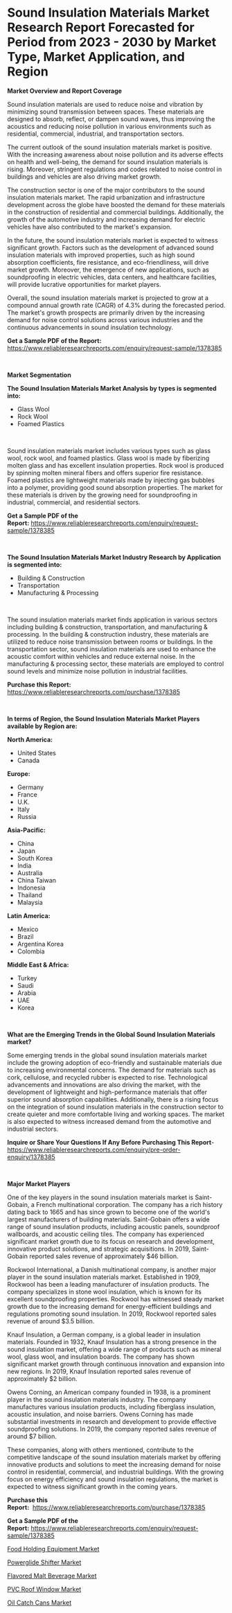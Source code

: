 <p><h1>Sound Insulation Materials Market Research Report Forecasted for Period from 2023 -  2030 by Market Type, Market Application, and Region</h1></p><p><strong>Market Overview and Report Coverage</strong></p>
<p><p>Sound insulation materials are used to reduce noise and vibration by minimizing sound transmission between spaces. These materials are designed to absorb, reflect, or dampen sound waves, thus improving the acoustics and reducing noise pollution in various environments such as residential, commercial, industrial, and transportation sectors.</p><p>The current outlook of the sound insulation materials market is positive. With the increasing awareness about noise pollution and its adverse effects on health and well-being, the demand for sound insulation materials is rising. Moreover, stringent regulations and codes related to noise control in buildings and vehicles are also driving market growth.</p><p>The construction sector is one of the major contributors to the sound insulation materials market. The rapid urbanization and infrastructure development across the globe have boosted the demand for these materials in the construction of residential and commercial buildings. Additionally, the growth of the automotive industry and increasing demand for electric vehicles have also contributed to the market's expansion.</p><p>In the future, the sound insulation materials market is expected to witness significant growth. Factors such as the development of advanced sound insulation materials with improved properties, such as high sound absorption coefficients, fire resistance, and eco-friendliness, will drive market growth. Moreover, the emergence of new applications, such as soundproofing in electric vehicles, data centers, and healthcare facilities, will provide lucrative opportunities for market players.</p><p>Overall, the sound insulation materials market is projected to grow at a compound annual growth rate (CAGR) of 4.3% during the forecasted period. The market's growth prospects are primarily driven by the increasing demand for noise control solutions across various industries and the continuous advancements in sound insulation technology.</p></p>
<p><strong>Get a Sample PDF of the Report:</strong> <a href="https://www.reliableresearchreports.com/enquiry/request-sample/1378385">https://www.reliableresearchreports.com/enquiry/request-sample/1378385</a></p>
<p>&nbsp;</p>
<p><strong>Market Segmentation</strong></p>
<p><strong>The Sound Insulation Materials Market Analysis by types is segmented into:</strong></p>
<p><ul><li>Glass Wool</li><li>Rock Wool</li><li>Foamed Plastics</li></ul></p>
<p>&nbsp;</p>
<p><p>Sound insulation materials market includes various types such as glass wool, rock wool, and foamed plastics. Glass wool is made by fiberizing molten glass and has excellent insulation properties. Rock wool is produced by spinning molten mineral fibers and offers superior fire resistance. Foamed plastics are lightweight materials made by injecting gas bubbles into a polymer, providing good sound absorption properties. The market for these materials is driven by the growing need for soundproofing in industrial, commercial, and residential sectors.</p></p>
<p><strong>Get a Sample PDF of the Report:</strong>&nbsp;<a href="https://www.reliableresearchreports.com/enquiry/request-sample/1378385">https://www.reliableresearchreports.com/enquiry/request-sample/1378385</a></p>
<p>&nbsp;</p>
<p><strong>The Sound Insulation Materials Market Industry Research by Application is segmented into:</strong></p>
<p><ul><li>Building & Construction</li><li>Transportation</li><li>Manufacturing & Processing</li></ul></p>
<p>&nbsp;</p>
<p><p>The sound insulation materials market finds application in various sectors including building & construction, transportation, and manufacturing & processing. In the building & construction industry, these materials are utilized to reduce noise transmission between rooms or buildings. In the transportation sector, sound insulation materials are used to enhance the acoustic comfort within vehicles and reduce external noise. In the manufacturing & processing sector, these materials are employed to control sound levels and minimize noise pollution in industrial facilities.</p></p>
<p><strong>Purchase this Report:</strong>&nbsp; <a href="https://www.reliableresearchreports.com/purchase/1378385">https://www.reliableresearchreports.com/purchase/1378385</a></p>
<p>&nbsp;</p>
<p><strong>In terms of Region, the Sound Insulation Materials Market Players available by Region are:</strong></p>
<p>
    <p> <strong> North America: </strong>
        <ul>
            <li>United States</li>
            <li>Canada</li>
        </ul>
        </p> 
    <p> <strong> Europe: </strong>
        <ul>
            <li>Germany</li>
            <li>France</li>
            <li>U.K.</li>
            <li>Italy</li>
            <li>Russia</li>
        </ul>
        </p> 
    <p> <strong> Asia-Pacific: </strong>
        <ul>
            <li>China</li>
            <li>Japan</li>
            <li>South Korea</li>
            <li>India</li>
            <li>Australia</li>
            <li>China Taiwan</li>
            <li>Indonesia</li>
            <li>Thailand</li>
            <li>Malaysia</li>
        </ul>
        </p> 
    <p> <strong> Latin America: </strong>
        <ul>
            <li>Mexico</li>
            <li>Brazil</li>
            <li>Argentina Korea</li>
            <li>Colombia</li>
        </ul>
        </p> 
    <p> <strong> Middle East & Africa: </strong>
        <ul>
            <li>Turkey</li>
            <li>Saudi</li>
            <li>Arabia</li>
            <li>UAE</li>
            <li>Korea</li>
        </ul>
    </p>
    </p>
<p>&nbsp;</p>
<p><strong>What are the Emerging Trends in the Global Sound Insulation Materials market?</strong></p>
<p><p>Some emerging trends in the global sound insulation materials market include the growing adoption of eco-friendly and sustainable materials due to increasing environmental concerns. The demand for materials such as cork, cellulose, and recycled rubber is expected to rise. Technological advancements and innovations are also driving the market, with the development of lightweight and high-performance materials that offer superior sound absorption capabilities. Additionally, there is a rising focus on the integration of sound insulation materials in the construction sector to create quieter and more comfortable living and working spaces. The market is also expected to witness increased demand from the automotive and industrial sectors.</p></p>
<p><strong>Inquire or Share Your Questions If Any Before Purchasing This Report</strong>- <a href="https://www.reliableresearchreports.com/enquiry/pre-order-enquiry/1378385">https://www.reliableresearchreports.com/enquiry/pre-order-enquiry/1378385</a></p>
<p>&nbsp;</p>
<p><strong>Major Market Players</strong></p>
<p><p>One of the key players in the sound insulation materials market is Saint-Gobain, a French multinational corporation. The company has a rich history dating back to 1665 and has since grown to become one of the world's largest manufacturers of building materials. Saint-Gobain offers a wide range of sound insulation products, including acoustic panels, soundproof wallboards, and acoustic ceiling tiles. The company has experienced significant market growth due to its focus on research and development, innovative product solutions, and strategic acquisitions. In 2019, Saint-Gobain reported sales revenue of approximately $46 billion.</p><p>Rockwool International, a Danish multinational company, is another major player in the sound insulation materials market. Established in 1909, Rockwool has been a leading manufacturer of insulation products. The company specializes in stone wool insulation, which is known for its excellent soundproofing properties. Rockwool has witnessed steady market growth due to the increasing demand for energy-efficient buildings and regulations promoting sound insulation. In 2019, Rockwool reported sales revenue of around $3.5 billion.</p><p>Knauf Insulation, a German company, is a global leader in insulation materials. Founded in 1932, Knauf Insulation has a strong presence in the sound insulation market, offering a wide range of products such as mineral wool, glass wool, and insulation boards. The company has shown significant market growth through continuous innovation and expansion into new regions. In 2019, Knauf Insulation reported sales revenue of approximately $2 billion.</p><p>Owens Corning, an American company founded in 1938, is a prominent player in the sound insulation materials industry. The company manufactures various insulation products, including fiberglass insulation, acoustic insulation, and noise barriers. Owens Corning has made substantial investments in research and development to provide effective soundproofing solutions. In 2019, the company reported sales revenue of around $7 billion.</p><p>These companies, along with others mentioned, contribute to the competitive landscape of the sound insulation materials market by offering innovative products and solutions to meet the increasing demand for noise control in residential, commercial, and industrial buildings. With the growing focus on energy efficiency and sound insulation regulations, the market is expected to witness significant growth in the coming years.</p></p>
<p><strong>Purchase this Report:</strong>&nbsp;&nbsp;<a href="https://www.reliableresearchreports.com/purchase/1378385">https://www.reliableresearchreports.com/purchase/1378385</a></p>
<p></p>
<p><strong>Get a Sample PDF of the Report:</strong>&nbsp;<a href="https://www.reliableresearchreports.com/enquiry/request-sample/1378385">https://www.reliableresearchreports.com/enquiry/request-sample/1378385</a></p>
<p><p><a href="https://medium.com/@damionrunte/food-holding-equipment-market-comprehensive-assessment-by-type-application-and-geography-508b4b1439e0">Food Holding Equipment Market</a></p><p><a href="https://medium.com/@lupeosinski/powerglide-shifter-market-trends-forecast-and-competitive-analysis-to-2030-2e96f4613f46">Powerglide Shifter Market</a></p><p><a href="https://medium.com/@giannicrona/flavored-malt-beverage-market-trends-and-market-analysis-forecasted-for-period-2023-2030-d24ffc5a80da">Flavored Malt Beverage Market</a></p><p><a href="https://medium.com/@norvalolson/pvc-roof-window-market-research-report-its-history-and-forecast-2023-to-2030-d4e573b0f3f2">PVC Roof Window Market</a></p><p><a href="https://medium.com/@beauhagenes2023/oil-catch-cans-market-comprehensive-assessment-by-type-application-and-geography-68a66474848c">Oil Catch Cans Market</a></p></p>